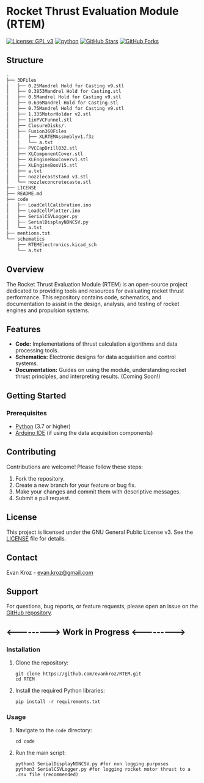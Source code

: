 # Rocket Thrust Evaluation Module (RTEM)

[![License: GPL v3](https://img.shields.io/badge/License-GPL%20v3-blue.svg)](https://www.gnu.org/licenses/gpl-3.0)
[![python](https://img.shields.io/badge/Python-3.11-3776AB.svg?style=flat&logo=python&logoColor=white)](https://www.python.org)
[![GitHub Stars](https://img.shields.io/github/stars/evankroz/RTEM?style=social)](https://github.com/evankroz/RTEM)
[![GitHub Forks](https://img.shields.io/github/forks/evankroz/RTEM?style=social)](https://github.com/evankroz/RTEM)


## Structure

``` zsh
.
├── 3DFiles
│   ├── 0.25Mandrel Hold for Casting v9.stl
│   ├── 0.3853Mandrel Hold for Casting.stl
│   ├── 0.5Mandrel Hold for Casting v9.stl
│   ├── 0.636Mandrel Hold for Casting.stl
│   ├── 0.75Mandrel Hold for Casting v9.stl
│   ├── 1.335MotorHolder v2.stl
│   ├── 1inPVCFunnel.stl
│   ├── ClosureDisks/.
│   ├── Fusion360Files
│   │   ├── XLRTEMAssmeblyv1.f3z
│   │   └── a.txt
│   ├── PVCCapDrill032.stl
│   ├── XLComponentCover.stl
│   ├── XLEngineBoxCoverv1.stl
│   ├── XLEngineBoxV15.stl
│   ├── a.txt
│   ├── nozzlecaststand v3.stl
│   └── nozzleconcretecaste.stl
├── LICENSE
├── README.md
├── code
│   ├── LoadCellCalibration.ino
│   ├── LoadCellPlotter.ino
│   ├── SerialCSVLogger.py
│   ├── SerialDisplayNONCSV.py
│   └── a.txt
├── mentions.txt
└── schematics
    ├── RTEMElectronics.kicad_sch
    └── a.txt
```

## Overview

The Rocket Thrust Evaluation Module (RTEM) is an open-source project dedicated to providing tools and resources for evaluating rocket thrust performance. This repository contains code, schematics, and documentation to assist in the design, analysis, and testing of rocket engines and propulsion systems.

## Features

*   **Code:** Implementations of thrust calculation algorithms and data processing tools.
*   **Schematics:** Electronic designs for data acquisition and control systems.
*   **Documentation:** Guides on using the module, understanding rocket thrust principles, and interpreting results. (Coming Soon!)

## Getting Started

### Prerequisites

*   [Python](https://www.python.org/downloads/) (3.7 or higher)
*   [Arduino IDE](https://www.arduino.cc/en/software) (if using the data acquisition components)


## Contributing

Contributions are welcome! Please follow these steps:

1.  Fork the repository.
2.  Create a new branch for your feature or bug fix.
3.  Make your changes and commit them with descriptive messages.
4.  Submit a pull request.

## License

This project is licensed under the GNU General Public License v3. See the [LICENSE](LICENSE) file for details.

## Contact

Evan Kroz - evan.kroz@gmail.com

## Support

For questions, bug reports, or feature requests, please open an issue on the [GitHub repository](https://github.com/evankroz/RTEM/issues).





##  <---------> Work in Progress <--------->

### Installation 

1.  Clone the repository:

    ```
    git clone https://github.com/evankroz/RTEM.git
    cd RTEM
    ```
2.  Install the required Python libraries:

    ```
    pip install -r requirements.txt
    ```

### Usage

1.  Navigate to the `code` directory:

    ```
    cd code
    ```
2.  Run the main script:

    ```
    python3 SerialDisplayNONCSV.py #for non logging purposes
    python3 SerialCSVLogger.py #for logging rocket motor thrust to a .csv file (recommended)
    ```
